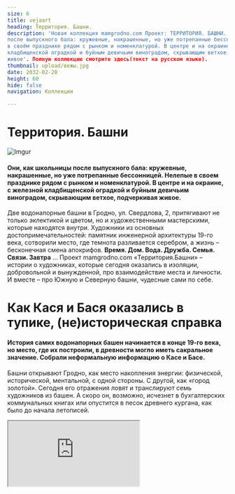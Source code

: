 ```yaml
---
size: 6
title: vejaart
heading: Территория. Башни.
description: 'Новая коллекция mamgrodno.com Проект: ТЕРРИТОРИЯ. БАШНИ. Они, как школьницы
после выпускного бала: кружевные, накрашенные, но уже потрепанные бессонницей. Нелепые
в своём празднике рядом с рынком и номенклатурой. В центре и на окраине, с железной
кладбищенской оградкой и буйным девичьим виноградом, скрывающим ветхое, подчеркивая
живое'. Полную коллекцию смотрите здесь(текст на русском языке).
thumbnail: upload/вежы.jpg
date: 2032-02-28
height: 60
hide: false
navigation: Коллекции

---
```


# **Территория. Башни**
![Imgur](https://i.imgur.com/WCfFypG.jpg)

#### Они, как школьницы после выпускного бала: кружевные, накрашенные, но уже потрепанные бессонницей. Нелепые в своем празднике рядом с рынком и номенклатурой. В центре и на окраине, с железной кладбищенской оградкой и буйным девичьим виноградом, скрывающим ветхое, подчеркивая живое.

Две водонапорные башни в Гродно, ул. Свердлова, 2, притягивают не только эклектикой и цветом, но и художественными мастерскими, которые находятся внутри. Художники из основных достопримечательностей: памятник инженерной архитектуры 19-го века, сотворили место, где темнота разливается серебром, а жизнь – бесконечная смена апокрифов. **Время. Дом. Вода. Дружба. Семья. Связи. Завтра** … Проект mamgrodno.com «Территория.Башни» – истории о художниках, которые сегодня оказались в изоляции, добровольной и вынужденной, про взаимодействие места и личности. И вместе – про Южную и Северную башни, чудесные сами по себе. 

# **Как Кася и Бася оказались в тупике, (не)историческая справка**

#### История самих водонапорных башен начинается в конце 19-го века, но место, где их построили, в древности могло иметь сакральное значение. Собрали неформальную информацию о Касе и Басе.

Башни открывают Гродно, как место накопления энергии: физической, исторической, ментальной, с одной стороны. С другой, как «город золотой». Сегодня его отражения ловят и транслируют семь художников из башен. А скоро он, возможно, исчезнет в бухгалтерских коммунальных книгах или опустится в песок древнего кургана, как было до начала летописей.

<div><iframe class="youtube" src="https://www.youtube.com/embed/0bMkMUM8L7Y"></div>

Рассказывает гродненский историк **Андрей ЧЕРНЯКЕВИЧ**: «_Если посмотреть на карты 17-го века, город начинался от долины реки Городничанка, Старого замка и развивался на юго-восток вверх к холмам, как раз в сторону от улицы Социалистической к Свердлова. Мы можем только догадываться, но есть гипотеза (в частности ее высказывал историк-краевед Юзеф Ядковский), что улица Свердлова, по крайней мере ее часть, ведущая к сегодняшним башням, могла называться «На курган». На курган, а не на гору. Название подчеркивает древность этого места и, возможно, связано с дохристианскими обрядами захоронения._
_Сегодня сложно вообразить, но в средневековье именно улица Свердлова играла роль, которую играет пешеходная Советская».
Когда 160 лет назад прокопали холмы и проложили железную дорогу (участок Поречье-Гродно, часть маршрута Санкт-Петербург – Варшава, пустили в 1862 году прим. Ред), то, что раньше было центром, превратилось в медвежий угол. И сегодня башни как будто находятся в тупике: между железной дорогой, городским рынком с одной стороны и окраиной условного старого города, рекой Неман – с другой. То есть очень привлекательный район для жизни. Промышленности нет, Неман близко, буколические дворики старого города, инфраструктура центра"_.

В 19-м веке оказалось, что в городе нет одной важной особенности – водопровода. Вернее, он существовал еще в 17 веке, но обслуживал магистрат, дворцы и был утрачен. Южная (розовая) водонапорная башня была построена в 1890-м. Северная (терракотовая и более нарядная), находится ближе к железной дороге, закончена, примерно, к 1916-1918 годам. В народе их прозвали Кася и Бася, точно неизвестно, почему.

Высота сооружений – 22 метра, элементы эклектики, псевдорусские кокошники, кирпичные кружева, бордюрки, орнаменты, пилястры и яркий цвет фасадов заметно выделяют их среди остальной городской застройки.Внутри башни круглые, а фасады восьмиугольные.

Интересно, как повторяется история, в 20-30-е года прошлого века район за Касей и Басей застраивался домами для польских чиновников. Был даже амбициозный проект, создать жандармский проспект и жандармский переулок прямо за башнями из 4-х зданий в форме окружности. Успели возвести только одно, и теперь необычный неровный кирпичный дом с высокими потолками и витыми лестницами прячется в саду за Касей и Басей.

В 60-70-е годы сюда приходит советская номенклатура: появляются квартиры для партийных работников, «Сколиное гнездо», «дом Дубко». И сегодня Башни оказались в окружении элит. Недалеко построили дома для высших чиновников области. Земля же, где находятся сами башни и мастерские – еще на много лет вперед арендована Союзом художников Беларуси для гродненского филиала. Вот так это место и закрепилось за творчеством и приобрело концептуальную известность.

![Imgur](https://i.imgur.com/9YwenPi.jpg) 

# **Любой художник заперт в капсуле времени, и все же пытается поймать бесконечность**

#### Жизнь прокладывает себе путь среди яблок и соблазна, лопается на женском соске, семена ее разлетаются и ложатся на опустевшие площади. Любой художник заперт в капсуле времени, и все же пытается поймать бесконечность 

Мастерская художника- графика Юрия Яковенко находится почти под крышей Южной Башни. Выше – закрытый чердак, где до сих пор стоит огромная железная бочка, накопитель воды. Сегодня нужно специальное снаряжение, чтобы туда пробраться. Лесенка давно сгнила и развалилась. Но Юрий хорошо помнит, как дворник брала фонарик, противогаз, лом и детскую лопатку, поднималась в темную вышину чистить бак от центнеров птичьего помета. После того, как починили крышу, неизвестно, что теперь собирается в емкости. Много лет туда никто не заглядывал.

#### Апокриф первый. Время

<div><iframe class="youtube" src="https://www.youtube.com/embed/k63l8SwTS04"></div> 
  
– _По молодости хотелось, чтобы энергия из работ била, огромное количество черного, чтобы поглощало. А с возрастом понимаешь, что черное вдруг становится серебром_,– говорит Юрий. 

Сейчас в башне сушатся на веревочке первые оттиски серии «Пляска Смерти». Сюжет из замкнутых геометрически фигур, заполненных движением и образами, перемещается в бездонное пространство растительности, звезд, плывущих облаков. 

– _Пробираешься через витки времени, эпох, натыкаешься на остатки греческих колонн. Ползал в реальности, измерял пропорции, погружался в мифы: месть предательство, любовь, столько ужасов, и это все переплелось. На песочек садишься, а он все не отцепляется от тела, годы идут, а он здесь_.
  
– _Когда срастаешься с этими стенами, жизнь блеклая без них, а вроде ходишь каждый день, настолько привычно-обыденно. Почему-то дома так не работается и не мыслится, как в башне, в одиночестве, редкие гости, больше и не надо. Эти стены каким-то образом влияют на то, что делаю думаю. О жизни, времени, о себе – всё концентрируется по кругу.  Порой трудно сказать, что за окнами: осень весна и снова осень, свет блеклый, серый, полумрак… и это сказывается на творчестве_.
  
![Imgur](https://i.imgur.com/Bgtc1Pt.jpg)
  
– _Мысли отсюда не улетают. Они движутся вверх от потолка в пол, от стены к стене. Башня – это кирпичная с огромной толщиной гробница для мыслей, какой-то саркофаг, и ты в нем живешь. Какой бы ремонт не делали, кто бы сюда не переехал, все равно в ней останется наш свет. Физически и морально, мы вросли в эти стены. Родные меня без этой башни не представляют. Отец вышел, отец пошел туда, в эту точку. Приходишь – там отец. И в городе люди привыкли что здесь художники. Сидишь, и думаешь: доживу, досижу стены приняли, рано или поздно вытолкнут. Пока принимают, значит будем здесь находиться_.

# **«Никогда не могу понять, должно быть видно мое присутствие или не должно»…**

#### Ты находишься в замкнутой системе, строишь свой дом, свой и-Идеальный Дворец на фундаменте – наслоении поколений, впечатлений, создаёшь производные и растешь. Простые формулы в итоге оказываются самыми интересными. А личная свобода заключается в том, что можно сделать варианты.

Мастерскую под крышей уже Северной (розовой) башни тоже занимает художник-график – Иван Русачек. Вход на чердак и здесь предсказуемо закрыт, но мощные обрезанные трубы для воды доминируют над лестницей, вносят индустриальный оттенок в художественный миропорядок.

#### Апокриф второй. Дом

<div><iframe class="youtube" src="https://www.youtube.com/embed/EW9RbYrrBO4"></div>
  
– _Тема Дом раньше для меня не существовала. Принципиально не хотел его. Но теперь все изменилось, потому что у людей нет абсолютно понятия, зачем куда, мы возвращаемся.
Мне нравится взаимодействие с зеркалом, отражение и попадание света. Когда ты видишь, что в ответ кто-то светится, надо что-то делать. В башнях зеркало отражает окружность. Окружность не даёт устояться каким-то нормативам, конструкциям. В моем случае – это пространство, что выходит в новое пространство и так циркулирует. Его складываешь, раскладываешь, смешиваешь… и появляется путь. Графики же работают с сериями, где концепцию можно рассмотреть с разных сторон_.
  
![Imgur](https://i.imgur.com/MS8qYOU.jpg)  

_Когда ты учишься, сначала должен нарисовать кубик, шарик, понять, как строятся углы. А здесь нет углов, но есть система пропорций, и это тебя меняет, заряжаешься как-то. Мы часто живем в домах, где нет архитектуры. Это хорошие те же коробочки, кубики, но они не обладают особыми масштабами, они статичны, ты не можешь переродиться. В башнях есть то, что меняется постоянно. В её статичности – абсолютная динамика, и она начинает на тебя действовать. Это помогает постоянно себя как консервную банку вскрывать и убирать лишнее_.
  
_Я себя никуда не прикрепляю. Стараюсь быть незаметным прозрачным. На самом деле это вопрос, насколько это место с одной стороны делает свободным, а насколько абсолютно закрепощает, навязывает скелеты, кости из кургана, которые мешают двигаться. Genius loci – гений места (синоним места силы), когда человек может соединиться с этим для проявления максимально внутренних сил, для действия_. 

..._Перышко путешествует по моему времени, оно появилось еще в Минске на Некрасова, когда учился у Михаила Савицкого, уже не помню из какой истории, но мне понравилось. Тогда оно было красное. Так и живет здесь, показывает, что жизнь есть. 
Когда доводишь идею до некой точки высокой пирамиды, думаешь, ага, а что делать завтра. И тогда я сижу в мастерской и жду. Жду, когда окажешься в пустоте. Тогда в башне появится человек и скажет какое-то слово.  Нужно к нему внимательно прислушаться, и пойти в эту сторону, я так делаю_.
  
![Imgur](https://i.imgur.com/KajFB89.jpg)
 
_Когда я пришел в башню мне показалось? что ее наполнили чем-то не тем, надо лишнее убрать. Здесь все было затрамбовано до потолка стульями без ножек, коробками, не знаю, культурным слоем… В течение трех недель и трех камазов все исправили.  Искусство – взрывная сила, которая способна в культурном слое сделать некий переполох.  Людей это шокирует, они говорят: «Боже как это ужасно, у нас была культура, пришел – все испортил», а потом начинают осваивать, и появляется новый культурный слой, как-то так_.

# **Моя любимая форма – это движение**

#### Мастерская [Александра Болдакова](https://www.mamgrodno.com/projects/boldakovart.html) на первом этаже Южной башни заполнена объектами и предметами. И это не просто склад идей, остатки проектов или игры с электричеством. В смысле трансформации ритма, образов и энергий – здесь устроен полный порядок

Движение, бесконечность – это определенный план, за который наше сознание не может зацепиться. Моя любимая форма – это движение. Вода в этом плане идеальный пример.

#### Апокриф третий. Вода

<div><iframe class="youtube" src="https://www.youtube.com/embed/m-k-3kbRZ2I"></div>

_Вода принимает любую форму и заполняет любой объем, она бесконечна. А Башни – это ведь водный узел был, отсюда в город подавалась вода, и, по сути, мы находимся в этом узле. Ещё, это самая высокая точка города. Здесь хорошо думать. Все мои проекты родились в мастерской, а если что-то делаешь и физически не вмещаешься в эту реальность, находишь пространства побольше_.

![Imgur](https://i.imgur.com/XIiBzcj.jpg)

_Здесь классический лофт. В этом-то и смысл, что он строился не как художественные мастерские. А ты вживаешься в его геометрию. В этом ломаном пространстве интересно находить себя, меня такие места питают. Дают эмоциональное равновесие. Внутренние точки опоры, чтобы воспринимать сложные ситуации, происходящие события. Ты не можешь просто закрыться и работать, как ни в чем не бывало, ты реагируешь, и это дает дополнительный уровень сознанию. Появляется идея, а люди потом погружаются в твою идею_.

_Любые исторические места непростые. Они накопители энергии. Вот башня одно из этих мест. Тут хорошо даже просто быть. Здесь есть наслоение, позитивное наслоение. Особенно хорошо вечером, когда все звуки уже уходят, и ночью хорошо, когда никого нет. Толстые стены, они как заземлитель, какой то, и это нормально_.

![Imgur](https://i.imgur.com/BPQDNBU.jpg)

# **«С кем у меня есть контакт, с тем я и разговариваю»**

#### Сквозь замочную скважину для старого железного ключа в темноте винтовой лестницы фонариком светит луч от невидимого окна. Конечно, заглядываешь в дырочку, и первое, что видишь: белый конь на подоконнике. Классика, по которой учатся рисовать студенты. На идеальный силуэт лошади накладывается розовый бок соседней башни. Вот ты уже проскользнул между отражениями. И оказался в круглой мастерской Валентины Шобы.

Эмоции здесь созвучны Флоберу: «_Мы закроем дверь, поднимемся на самый верх нашей башни из слоновой кости, на самую последнюю ступеньку, поближе к небу. Там порой холодно, не правда ли? Но не беда! Зато звезды светят ярче, и не слышишь дураков_".

#### Апокриф четвертый. Дружба

<div><iframe class="youtube" src="https://www.youtube.com/embed/jUMbO4O7j0w"></div>
  
Сегодня большой прочный стол в глубине двора, прямо над железной дорогой, спрятанный от рельсов, города и рынка зарослями девичьего винограда, завален деревяшками – останками проектов. А было время, когда там собиралась большая компания. 
Их так и называли: художники из Башни, пусть даже мастерские некоторых были на другом конце города. Постоянно кто-то приходил, уходил, редко проникая вовнутрь тусовки, откалывался, впрочем, не оставляя на ядре никакого следа. Дружество годами доминировало в творческом пространстве даже не Гродно, а везде, куда достигала известность участников.
  
– _Сначала мы и наши семьи собирались совершенно мирно нашей Башней, и больше тут никого не было. Дети упорно рисовали, бегали по этим лестницам, сломя голову, и снова бесконечно рисовали. Потом присоединились люди, что жили рядом, и все переросло в какую-то посиделку. Потом и это мирно рассосалось, теперь здесь опять Башни. Теперь не хочу ни с кем ничем делиться никакой дружбы не надо. Пережить это нужно, чтобы прошло много времени, когда потребность вернется, но пока не прошло. Живут себе и живут люди, меня не касаются, не проникают, пришли и ладно. С кем у меня есть контакт, с тем я и разговариваю_.
  
![Imgur](https://i.imgur.com/Lhtgknn.jpg)
  
_У меня всегда с картинками была дружба. Если кто-то в мой мир влезет и меня не раздражает, вот это была дружба. Я и моя собака сейчас для меня дружба. Собака открывает мне новые миры. Даже фотографировать начала, когда хожу с ней гулять. Интересно, что лучшие фотографии получаются на самом убитом месте, где, кажется, вообще ничего нет, просто пустыня. Она унюхает что-то, присмотришься, а там всего полно: бутоны, букашки, ежи-кристаллы. Просится: посмотрите, мы живые, мы тут есть_. 

_Мои коники? Просто это то, что я люблю, наверное, больше всего на свете. Собственно, из-за них научилась рисовать, потому что красиво. Они очень верные, никогда ни в коем случае конь тебя не предаст, даже если упадёшь, никогда не наступит на тебя. Это существо, которое мне нравится. Многое можно сказать через его образ. Всегда хотела, чтобы была лошадка и с ней жить_.
  
![Imgur](https://i.imgur.com/AaVT1kE.jpg)
  
_Тут у нас нет рассвета потому, что «Азот» рядом, закаты бывают, да, а рассвета нет. Но здесь есть пространство, которое диктует внутреннее содержание твоей работы, когда она в этой вселенной пытается найти себе место. Нужно только сосредоточиться и понять, что ты хочешь сделать за этот день, а там будет видно, что я поймаю в себя, какую потребность… я не сама это ищу, мне приходит… У меня сегодня день закончился и моя жизнь тоже, завтра будет уже совсем другая жизнь то что было вчера я уже не помню_.

#### **Относительно уровня моря…**

#### У Владимира Пантелеева много лиц. Тонким профилем проявляются они в рельефе каменных глыб, прячутся в рунах, уводят в апокрифы, бронзовеют в парках, на площадях и кладбищах. Абстрактные и практичные, авторитеты и ангелы, герои и чиновники, свет и тьма. В Гродно скульптор буквально растворился в городском пространстве. Потому что стал им.

Мастерская Владимира Пантелеева в Башнях – отличное место, чтобы слушать истории, искать, терять, думать, что нашел и забыть про поиски. Накопленное, наработанное почти за 40 лет. В целлофане – прошлое и галерейное, на стене – синяя Пьета в фактурной пыли (деревянный апокриф руками не трогать) и найденный на свалке альт. На полках неуклюжая любовь из березового капа, бюст на заказ пока ещё в глине, стайка ярких ворон, золотых интерьерных. Во дворе мраморные женщины отвернулись голой спиной к башням и небольшой сад каменных скульптур.

## **Апокриф пятый. Семья**

<div><iframe class="youtube" src="https://www.youtube.com/embed/Qyk4lQRnV7k"></div>
  
Он единственный называет свою башню Касей, вызывая почти стершийся образ польской работницы водной службы. Остальные художники предпочитают просто Башни. Метка на стене показывает градус над уровнем моря или одно из высоких мест в Гродно. 

Есть еще одно клеймо: «Круп и Краузе», на водосборной чаше «на голове» Каси. От нее в толстых стенах змеятся трубы. Некоторые выходы, забитые цементом и закрашенные белой краской, видны до сих пор. В перекрытиях проложены рельсы, металл укрепляет конструкцию, превращая мастерские в крепость с кокетливыми окнами.
  
![Imgur](https://i.imgur.com/1C4gEIf.jpg)
  
– _Башня – это, в принципе, автономная система замка, внизу кочегарка была, топили, сохранились задвижки, люки интересные. Необычно здесь. Отдать Касю и Басю художникам в 80-х  по большому счету была вынужденная мера. Потому что, их нельзя приспособить ни под ресторан, ни под кафе, тем более под музей. Попробуйте по этим лестницам спуститься, были случаи: летали. Вот поэт, покойный Юра Гуменюк, в пальто падал с самого верха. Думал, убьётся. А он встал, поправил шляпу, улыбнулся: зачапіўся.  Мы за 30 лет научились ходить здесь, вот и все_.
  
Этажом выше – мастерская жены: Валентины Шобы. _«Полжизни вместе. Потому что, мы же однокурсники: у нас один поток был: графика, скульптура общие дисциплины вместе, за одной партой.  А здесь просто как-то все нашли друг друга в плане семьи и консолидации творчества. Сначала я получил мастерскую, потом Валя на втором этаже, позже еще Яковенки приехал из Минска. Вот мы втроем осели, и до сих пор мы втроем здесь. Даже не представляю, если бы была другая история. И что в ней главное, определять уж точно не мне»_. 
  
![Imgur](https://i.imgur.com/Lrf1EW6.jpg)
  
**Справка**: Владимир Пантелеев, скульптор, создал сотни образов, которые находятся как в Беларуси, так и далеко за пределами страны. В Гродно можно легко устроить городскую экскурсию, следуя только от скульптуры к скульптуре Владимира Пантелеева: Олимпийцы в Новом парке, Городничанка, лебеди, Ж.Э. Жилибер (его называют горожанином) в районе парке Жилибера, Покрова Пресвятой Богородицы возле кафедрального собора, Святой Губерт, купидон возле загса,  камень Давыду Городенскому у Коложи, многочисленные памятные доски с барельефами и бюсты, например бюст генералу Алексею Антонову. Реализм и дотошное сходство легко переходит в стилизованные абстракции для выставочных работ: Млечный путь, акробат, та же Пьета и Разговоры с месяцем.

#### Территория Башни. Часть 7-я. Завтра

### Последняя свободная мастерская в южной Башне: белый пол, сливается с потолком и стекает в небо за стеклами.  В одной части круглой половинки – художник Евгений Ромашов, в другой – будущая студия для музыканта Эмиля Зенько.  На стене фрагмент проекта “Slow down”, остался от выставки в Минске. Огромные муравьи, расползаются по руке, погружая тебя в жирную чёрную землю, где спрятаны все пути.

![Imgur](https://i.imgur.com/JJ8Monh.jpg)
<center>Фрагмент проекта Slow Down, Заземление. Евгений Ромашов. Эмиль Зенько</center>

### **"Завтра для нас слишком абстрактно"**

Застать новых владельцев в Гродно проблематично, сегодня снимают Эмиля в муравейнике в лесу. Завтра – фотосессия  в Париже  для  [**Kinoproby**](https://kino-proby.com/commercial) Водоворот событий далеко вовне, не внутри толстых стен мастерской.

![enter image description here](https://i.imgur.com/6LuN5uj.jpg)
<center>Ольга Ромашова, Эмиль Зенько, Евгений Ромашов.</center>

Шесть лет назад Женя уехал в Париж «поработать на стройке», а запустил с женой  во Франции визуальный продакшн Kinoproby. Эмиль пишет музыку. В клиентах побывали Adidas, The Attico, The Kooples, Dior , работы публиковали Vogue Paris, Harper's Bazaar 

Летом Башня так и осталась пустовать. Работали для Kinoproby. У Эмиля  в июне вышел новый музыкальный альбом: [**VHS**](https://distrokid.com/hyperfollow/emilzenko/vhs?fbclid=PAAaaB2eZ7RLhqd8YLK1U29TXefAmMKajqsRYjC7vHQ2HS6x70Hr2wFjrQ5O8_aem_th_AX6x57s3qij4VIBrw2jtMnF52H-kNufCniN1Fm2cI-edy1gNQ3Ttxh0bWeDUit6k1_I)

![enter image description here](https://i.imgur.com/TMF8eaf.jpg)

Восемь треков растягивают лето, превращаяя его в ленивый электронный after  party с коктейлем в одной руке и сладкими голосами в голове. Есть шанс удержать настроение, слушая записи «на старой кассете».

В личных проектах Жени, как художника и фотографа, Эмиля, как художника и музыканта, смешиваются фото и видео-арт, анимация, живопись, перфоманс, звуки и, скоро для полного погружения, запахи. В портфолио десятки выставок, включая персональные во Франции, Польше, в Беларуси. 

![enter image description here](https://i.imgur.com/K9FQeWr.jpg)
<center>Евгений Ромашов на персональной выставке в Париже</center>

**Евгений Ромашов**: _Есть у нас отдельное направление, которое стараемся не забрасывать. Работаем над живописью. Я ушёл абстрактное, Эмиль – в анималистику. Мастерская в Башнях как раз то самое место, где хочется этим заниматься. Пространство располагает_.

**<div class="gallery2">**
<!-- Смените gallery2 на gallery3 или gallery4, цифра определяет количество картинок в одном ряду -->
<a href="https://imgur.com/gvuUkT5"><img src="https://i.imgur.com/gvuUkT5.jpg" title="source: imgur.com" /></a>
<a href="https://imgur.com/w7571QH"><img src="https://i.imgur.com/w7571QH.jpg" title="source: imgur.com" /></a>
</div>
<center>Евгений Ромашов. Абстрактная скульптура.</center>

Животные в работах Эмиля – сознательное отражение жизни и настроения людей.  Они, как якоря, которые удерживают нас от хаоса, впрыскивают эйфорию, когда бы не посмотрел. Смотришь на овцу или курицу, и видишь сторис. Птичий двор превращается в вечеринку. Ну, как есть. Сюжеты дублируются, ведь анималистика Эмиля довольно активно продается.

**<div class="gallery2">**
<!-- Смените gallery2 на gallery3 или gallery4, цифра определяет количество картинок в одном ряду -->
<a href="https://imgur.com/Ye87Uw7"><img src="https://i.imgur.com/Ye87Uw7.jpg" title="source: imgur.com" /></a>
<a href="https://imgur.com/tNRmAyd"><img src="https://i.imgur.com/tNRmAyd.jpg" title="source: imgur.com" /></a>
</div>
<center>Работы Эмиля Зенько</center>

**Евгений Ромашов**: _«Видео имеет особую магию, там можно создать любую иллюзию для зрителя. Однажды наш ролик попал в шортлист берлинского фестиваля коротких метров о танце (в основном все о современной хореографии)_

![enter image description here](https://i.imgur.com/gOgxMAg.jpg)

_«Мария» - девушка, танцующая в свете фар на окраине гетто, выросла в Париже, не имела никакого отношения к хореографии, но в кадре она танцор. Эмиль написал прекрасную композицию, и вот ты уже погружаешься в другое состояние. Температура на улице примерно +3 и моросил ледяной дождь, но на видео этого не чувствуется»_.

<div><iframe class="youtube" src="https://www.youtube.com/embed/4JAONH4jmm4"></div>

В студии Минска для Kinoproby [снимали дождь для Новозеландского бренда](https://vimeo.com/manage/videos/645541616), передавая спектр ощущений от изнуряющей жары до освежающей прохлады.

![enter image description here](https://i.imgur.com/REfyxJy.jpg)
<center>Гроза. Thunderstorm. Kinoproby</center>

<div><iframe class="youtube" src="https://www.youtube.com/embed/5cPErVHhE9k"></div>

Один из последних общих удожественных проектов – Замедление, Slow Down, серия фото и видео Евгения Ромашова и Эмиля Зенько. Выставлялся в Минске в Национальном центре современного искусства и в Гродно.

**Евгений Ромашов**: _Начиная с раннего детства мы коллекционируем запахи, вкусы, звуки и ощущения. Все, что когда-то затронуло нашу сенсорику, отражается флэшбэками, будет являться во снах и искусно управлять подсознанием. Первый «укус» крапивы на коже; вязкость земли под ногами, после летней грозы; горький запах полевых цветов, нечаянно примятых, когда прятался в них с головой_.

![enter image description here](https://i.imgur.com/y9ULnzh.jpg)

Замедление – про очевидно простые, но глубокие и важные чувства, что в скорости сегодняшнего дня могут приглушаться или вовсе подавляться. Это проект про психологические состояния, в которые предлагается погрузиться вместе с медитативным саунд дизайном и сконцентрироваться на своих ощущениях, воспоминаниях.

**Евгений Ромашов**: _Завтра для нас слишком абстрактно. Мы поняли, как такового везения не бывает, за ним стоит много работы и действий. Нет графика, ты постоянно в мыслительном процессе, без выходных. Теряешься во времени. Сложно в большом потоке не выгорать, нужно приостанавливаться._

_Конечно, мы следим за индустрией, анализируем, как всё развивается, взаимодействует. Но сейчас не важны средства выражения, нужны идеи, действие. Для нас нет гонки за техническими характеристиками, можно снять на старую dvd родителей за 20$ или на телефон, главное, как. Все зависит от того, что ты хочешь увидеть в конечном результате. Стараемся не загонять себя в рамки. Есть классный подход, когда крупный бренд просто просит поставить свой логотип, а мы делаем его интеграцию. В целом, приходит что-то крупное, платит, и за счет этого снимаем свое_.

![enter image description here](https://i.imgur.com/2cxXcro.jpg)
<center> Почти три года Евгений и Эмиль снимают в Беларуси, «Окна» – вуайеристический фотопроект с застывшими сюжетами.</center>

Поглощая мегаполисы и пространства, основная команда Kinoproby время от времени возвращается домой, в Гродно. Правда больше к деревенским укладам в пригороде, чем к городской жизни.

_«В город выбираемся кофе выпить, а так по полям, по лугам, по речушкам … Можно время поставить на паузу, подумать, как дальше быть. Посмотрим, куда это всё приведет»_

Прачытаць тэкст па беларуску можна[**тут](https://www.mamgrodno.com/journal/romashovbel.html)

Увесь праект на беларускай мове [**тут**](https://www.mamgrodno.com/projects/belvezyall.html)
  
Автор текста: **Инна МАКСИМЧИК**
  
Автор фото, видеоэссе: **Катерина ГОРДЕЕВА**

**Необходимо разрешение от авторов на перепечатку в медиа**
